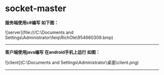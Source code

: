 socket-master
=============
**服务端使用c#编写 如下图：**

![server](file:///C:\Documents and Settings\Administrator\feiq\RichOle\954660309.bmp)
*****
**客户端使用java编写  在android手机上运行  如图：**

![client](C:\Documents and Settings\Administrator\桌面\client.png)
*****
